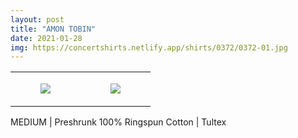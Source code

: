 ```yaml
---
layout: post
title: "AMON TOBIN"
date: 2021-01-28
img: https://concertshirts.netlify.app/shirts/0372/0372-01.jpg
---
```




<table style="width:100%;"><tr><td style="vertical-align:top;">
      <figure class="tmblr-full" data-orig-height="2048" data-orig-width="1365" data-orig-src="https://concertshirts.netlify.app/shirts/0372/0372-01.jpg"><img src="https://64.media.tumblr.com/cb317a2328db4c9b8f682cefbe5a43a8/20db12ece26b04c7-ba/s540x810/f3d3c00cd2f832c2e38936223871ca45cb205689.jpg" data-orig-height="2048" data-orig-width="1365" data-orig-src="https://concertshirts.netlify.app/shirts/0372/0372-01.jpg"/></figure></td>
    <td style="vertical-align:top;">
      <figure class="tmblr-full" data-orig-height="2048" data-orig-width="1365" data-orig-src="https://concertshirts.netlify.app/shirts/0372/0372-02.jpg"><img src="https://64.media.tumblr.com/b6e8db729d9ea4a9fe38a31678693a76/20db12ece26b04c7-e9/s540x810/b180ed69c542fd28bb5d52f9e9a7b81e1aa9758d.jpg" data-orig-height="2048" data-orig-width="1365" data-orig-src="https://concertshirts.netlify.app/shirts/0372/0372-02.jpg"/></figure></td>
  </tr></table><p>
  MEDIUM | Preshrunk 100% Ringspun Cotton | Tultex
</p>
